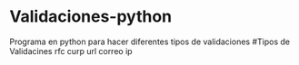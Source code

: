 # Validaciones-python
Programa en python para hacer diferentes tipos de validaciones
#Tipos de Validacines
rfc
curp
url
correo
ip
	
